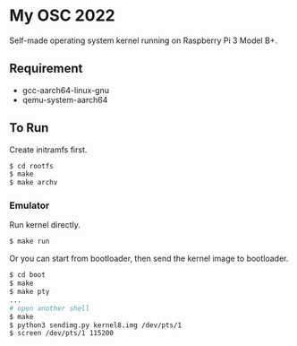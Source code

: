 # My OSC 2022

Self-made operating system kernel running on Raspberry Pi 3 Model B+.

## Requirement

* gcc-aarch64-linux-gnu
* qemu-system-aarch64

## To Run

Create initramfs first.
``` bash
$ cd rootfs
$ make
$ make archv
```

### Emulator

Run kernel directly.
``` bash
$ make run
```

Or you can start from bootloader, then send the kernel image to bootloader.
``` bash
$ cd boot
$ make
$ make pty
...
# open another shell
$ make
$ python3 sendimg.py kernel8.img /dev/pts/1
$ screen /dev/pts/1 115200
```